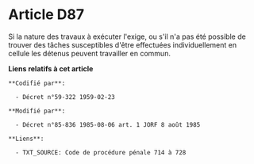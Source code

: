 # Article D87

Si la nature des travaux à exécuter l'exige, ou s'il n'a pas été possible de trouver des tâches susceptibles d'être
effectuées individuellement en cellule les détenus peuvent travailler en commun.

**Liens relatifs à cet article**

	**Codifié par**:

	  - Décret n°59-322 1959-02-23

	**Modifié par**:

	  - Décret n°85-836 1985-08-06 art. 1 JORF 8 août 1985

	**Liens**:

	  - TXT_SOURCE: Code de procédure pénale 714 à 728
